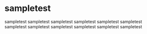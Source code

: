 # sampletest
sampletest
sampletest
sampletest
sampletest
sampletest
sampletest
sampletest
sampletest
sampletest
sampletest
sampletest
sampletest
